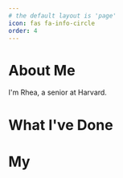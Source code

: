 ```yaml
---
# the default layout is 'page'
icon: fas fa-info-circle
order: 4
---
```


# About Me
I'm Rhea, a senior at Harvard. 

# What I've Done

# My 
